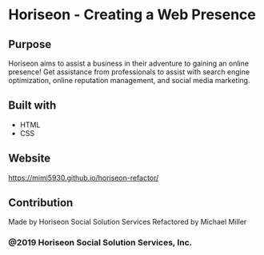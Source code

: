# Horiseon - Creating a Web Presence

## Purpose
Horiseon aims to assist a business in their adventure to gaining an online presence! Get assistance from professionals to assist with search engine optimization, online reputation management, and social media marketing.

## Built with
* HTML
* CSS

## Website
https://mimi5930.github.io/horiseon-refactor/

## Contribution
Made by Horiseon Social Solution Services
Refactored by Michael Miller

### @2019 Horiseon Social Solution Services, Inc.